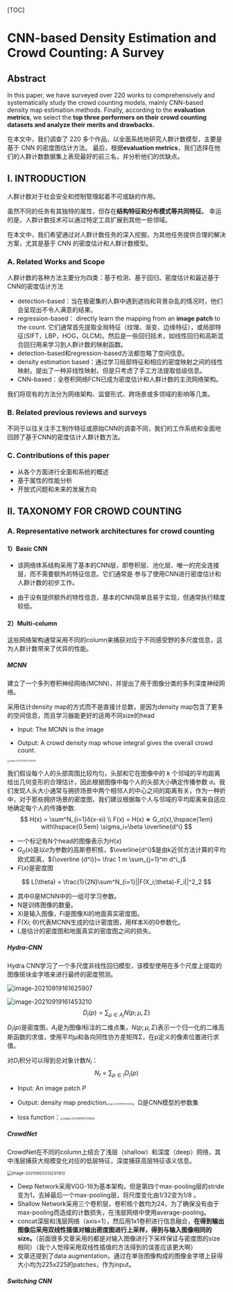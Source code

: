 [TOC]

# CNN-based Density Estimation and Crowd Counting: A Survey

## Abstract

In this paper, we have surveyed over 220 works to comprehensively and systematically study the crowd counting models, mainly CNN-based density map estimation methods. Finally, according to the **evaluation metrics**, we select the **top three performers on their crowd counting datasets and analyze their merits and drawbacks.**

在本文中，我们调查了 220 多个作品，以全面系统地研究人群计数模型，主要是基于 CNN 的密度图估计方法。 最后，根据**evaluation metrics**，我们选择在他们的人群计数数据集上表现最好的前三名，并分析他们的优缺点。

## I. INTRODUCTION

人群计数对于社会安全和控制管理起着不可或缺的作用。

虽然不同的任务有其独特的属性，但存在**结构特征和分布模式等共同特征**。 幸运的是，人群计数技术可以通过特定工具扩展到其他一些领域。

在本文中，我们希望通过对人群计数任务的深入挖掘，为其他任务提供合理的解决方案，尤其是基于 CNN 的密度估计和人群计数模型。

### A. Related Works and Scope

人群计数的各种方法主要分为四类：基于检测、基于回归、密度估计和最近基于CNN的密度估计方法

- detection-based：当在极密集的人群中遇到遮挡和背景杂乱的情况时，他们会呈现出不令人满意的结果。
- regression-based： directly learn the mapping from an **image patch** to the count. 它们通常首先提取全局特征（纹理、渐变、边缘特征），或局部特征(SIFT，LBP，HOG，GLCM)。然后是一些回归技术，如线性回归和高斯混合回归用来学习到人群计数的映射函数。
- detection-based和regression-based方法都忽略了空间信息。
- density estimation based：通过学习局部特征和相应的密度映射之间的线性映射。提出了一种非线性映射。但是只考虑了手工方法提取低级信息。
- CNN-based：全卷积网络FCN已成为密度估计和人群计数的主流网络架构。

我们将现有的方法分为网络架构、监督形式、跨场景或多领域的影响等几类。

### B. Related previous reviews and surveys

不同于以往关注手工制作特征或原始CNN的调查不同，我们的工作系统和全面地回顾了基于CNN的密度估计人群计数方法。

### C. Contributions of this paper

- 从各个方面进行全面和系统的概述
- 基于属性的性能分析
- 开放式问题和未来的发展方向

## II. TAXONOMY FOR CROWD COUNTING

### A. Representative network architectures for crowd counting

#### 1）Basic CNN

- 该网络体系结构采用了基本的CNN层，即卷积层、池化层、唯一的完全连接层，而不需要额外的特征信息。它们通常是 参与了使用CNN进行密度估计和人群计数的初步工作。

- 由于没有提供额外的特性信息，基本的CNN简单且易于实现，但通常执行精度较低。

####  2）Multi-column

这些网络架构通常采用不同的column来捕获对应于不同感受野的多尺度信息，这为人群计数带来了优异的性能。

##### MCNN

建立了一个多列卷积神经网络(MCNN)，并提出了用于图像分类的多列深度神经网络。

采用估计density map的方式而不是直接计总数，是因为density map包含了更多的空间信息，而且学习器能更好的适用不同size的head

- Input: The MCNN is the image

- Output:  A crowd density map whose integral gives the overall crowd count.

<img src="https://gitee.com/gaiyi7788/Typora_pictures/raw/master/img/20210926152657.png" alt="image-20210919130236360" style="zoom: 33%;" />

我们假设每个人的头部周围比较均匀，头部和它在图像中的 $k$ 个邻域的平均距离给出几何变形的合理估计，因此根据图像中每个人的头部大小确定传播参数 $σ$。我们发现人头大小通常与拥挤场景中两个相邻人的中心之间的距离有关，作为一种折中，对于那些拥挤场景的密度图，我们建议根据每个人与邻域的平均距离来自适应地确定每个人的传播参数.
$$
H(x) = \sum^N_{i=1}δ(x-xi) \\
F(x) = H(x) ∗ G_σ(x),\hspace{1em} with\hspace{0.5em} \sigma_i=\beta \overline{d^i}
$$

- 一个标记有N个head的图像表示为$H(x)$
- $G_{\sigma}(x)$是以$\sigma$为参数的高斯卷积核，$\overline{d^i}$是由k近邻方法计算的平均欧式距离，${\overline {d^i}}= \frac 1 m \sum_{j=1}^m d^i_j$
- $F(x)$是密度图

$$
L(\theta) = \frac{1}{2N}\sum^N_{i=1}||F(X_i;\theta)-F_i||^2_2
$$

- 其中Θ是MCNN中的一组可学习参数。
- N是训练图像的数量。
- Xi是输入图像，Fi是图像Xi的地面真实密度图。
- F(Xi; Θ)代表MCNN生成的估计密度图，用样本Xi的Θ参数化。
- L是估计的密度图和地面真实的密度图之间的损失。

##### Hydra-CNN

Hydra CNN学习了一个多尺度非线性回归模型，该模型使用在多个尺度上提取的图像斑块金字塔来进行最终的密度预测。

![image-20210919161625907](https://gitee.com/gaiyi7788/Typora_pictures/raw/master/img/20210926152732.png)

![image-20210919161453210](https://gitee.com/gaiyi7788/Typora_pictures/raw/master/img/20210926152739.png)
$$
D_I(p) = \sum_{\mu \in A_I} N(p;\mu,\Sigma)
$$
$D_I(p)$是密度图，$A_I$是为图像$I$标注的二维点集，$N(p;\mu,Σ)$表示一个归一化的二维高斯函数的求值，使用平均µ和各向同性协方差矩阵Σ，在p定义的像素位置进行求值。

对$D_I$积分可以得到总对象计数$N_I$：
$$
N_I = \sum_{p \in I} D_I(p)
$$

- Input: An image patch *P* 

- Output:  density map prediction<img src="CNN-based Density Estimation and Crowd：A survey.assets/image-20210919161520296.png" alt="image-20210919161520296" style="zoom:30%;" />，Ω是CNN模型的参数集
- loss function：<img src="CNN-based Density Estimation and Crowd：A survey.assets/image-20210919161728684.png" alt="image-20210919161728684" style="zoom: 40%;" />

##### CrowdNet

CrowdNet在不同的column上结合了浅层（shallow）和深度（deep）网络，其中浅层捕获大规模变化对应的低层特征，深度捕获高层特征语义信息。

<img src="https://gitee.com/gaiyi7788/Typora_pictures/raw/master/img/20210926152747.png" alt="image-20210920213237812" style="zoom:67%;" />

- Deep Network采用VGG-16为基本架构，但是第四个max-pooling层的stride变为1，去掉最后一个max-pooling层，将尺度变化由1/32变为1/8 。
- Shallow Network采用三个卷积层，卷积核个数均为24，为了确保没有由于max-pooling而造成的计数损失，在浅层网络中使用average-pooling。
- concat深层和浅层网络（axis=1），然后用1x1卷积进行信息融合，**在得到输出图像后采用双线性插值对输出密度图进行上采样，得到与输入图像相同的size。**（前面很多文章采用的都是对输入图像进行下采样保证与密度图的size相同）（我个人觉得采用双线性插值的方法得到的误差应该更大啊）
- 文章还提到了data augmentation，通过在单张图像构成的图像金字塔上获得大小均为225x225的patches，作为input。

##### Switching CNN

